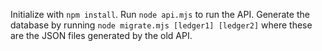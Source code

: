 Initialize with `npm install`.
Run `node api.mjs` to run the API.
Generate the database by running `node migrate.mjs [ledger1] [ledger2]` where these are the JSON files generated by the old API.
